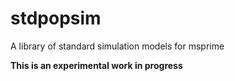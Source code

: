 # stdpopsim
A library of standard simulation models for msprime

**This is an experimental work in progress**
